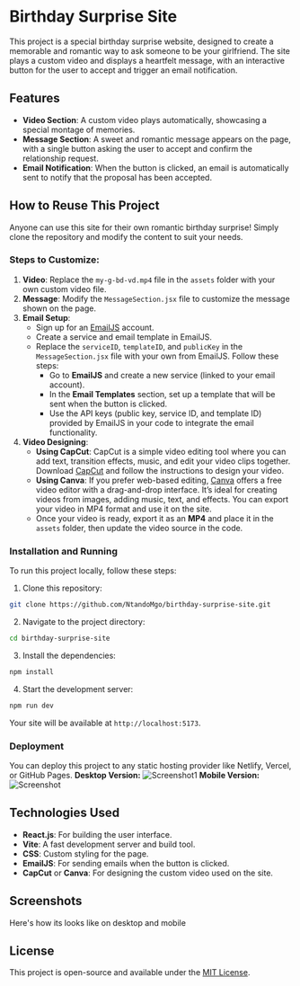 # Birthday Surprise Site

This project is a special birthday surprise website, designed to create a memorable and romantic way to ask someone to be your girlfriend. The site plays a custom video and displays a heartfelt message, with an interactive button for the user to accept and trigger an email notification.

## Features
- **Video Section**: A custom video plays automatically, showcasing a special montage of memories.
- **Message Section**: A sweet and romantic message appears on the page, with a single button asking the user to accept and confirm the relationship request.
- **Email Notification**: When the button is clicked, an email is automatically sent to notify that the proposal has been accepted.

## How to Reuse This Project
Anyone can use this site for their own romantic birthday surprise! Simply clone the repository and modify the content to suit your needs.

### Steps to Customize:
1. **Video**: Replace the `my-g-bd-vd.mp4` file in the `assets` folder with your own custom video file.
2. **Message**: Modify the `MessageSection.jsx` file to customize the message shown on the page.
3. **Email Setup**: 
   - Sign up for an [EmailJS](https://www.emailjs.com/) account.
   - Create a service and email template in EmailJS.
   - Replace the `serviceID`, `templateID`, and `publicKey` in the `MessageSection.jsx` file with your own from EmailJS. Follow these steps:
      - Go to **EmailJS** and create a new service (linked to your email account).
      - In the **Email Templates** section, set up a template that will be sent when the button is clicked.
      - Use the API keys (public key, service ID, and template ID) provided by EmailJS in your code to integrate the email functionality.
4. **Video Designing**:
   - **Using CapCut**: CapCut is a simple video editing tool where you can add text, transition effects, music, and edit your video clips together. Download [CapCut](https://www.capcut.com/) and follow the instructions to design your video.
   - **Using Canva**: If you prefer web-based editing, [Canva](https://www.canva.com/) offers a free video editor with a drag-and-drop interface. It’s ideal for creating videos from images, adding music, text, and effects. You can export your video in MP4 format and use it on the site.
   - Once your video is ready, export it as an **MP4** and place it in the `assets` folder, then update the video source in the code.

### Installation and Running
To run this project locally, follow these steps:

1. Clone this repository:

```bash
git clone https://github.com/NtandoMgo/birthday-surprise-site.git
```

2. Navigate to the project directory:

```bash
cd birthday-surprise-site
```

3. Install the dependencies:

```bash
npm install
```

4. Start the development server:

```bash
npm run dev
```

Your site will be available at `http://localhost:5173`.

### Deployment
You can deploy this project to any static hosting provider like Netlify, Vercel, or GitHub Pages.
**Desktop Version:** 
![Screenshot1](./assets/desktop1.png)
**Mobile Version:** 
![Screenshot](./assets/mobile.png)
## Technologies Used
- **React.js**: For building the user interface.
- **Vite**: A fast development server and build tool.
- **CSS**: Custom styling for the page.
- **EmailJS**: For sending emails when the button is clicked.
- **CapCut** or **Canva**: For designing the custom video used on the site.

## Screenshots
Here's how its looks like on desktop and mobile

## License
This project is open-source and available under the [MIT License](LICENSE).
